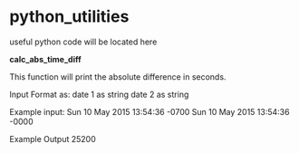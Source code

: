 # python_utilities
useful python code will be located here

**calc_abs_time_diff**

This function will print the absolute difference in seconds.

Input Format as:
date 1 as string
date 2 as string

Example input:
Sun 10 May 2015 13:54:36 -0700
Sun 10 May 2015 13:54:36 -0000

Example Output
25200
